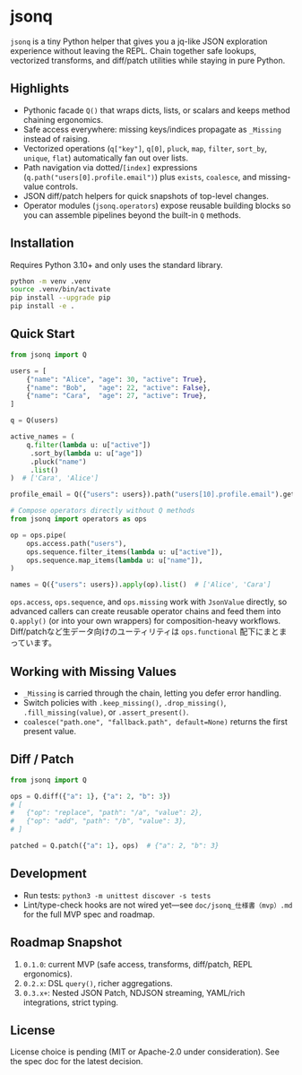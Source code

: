 # jsonq

`jsonq` is a tiny Python helper that gives you a jq-like JSON exploration experience without leaving the REPL. Chain together safe lookups, vectorized transforms, and diff/patch utilities while staying in pure Python.

## Highlights
- Pythonic facade `Q()` that wraps dicts, lists, or scalars and keeps method chaining ergonomics.
- Safe access everywhere: missing keys/indices propagate as `_Missing` instead of raising.
- Vectorized operations (`q["key"]`, `q[0]`, `pluck`, `map`, `filter`, `sort_by`, `unique`, `flat`) automatically fan out over lists.
- Path navigation via dotted/`[index]` expressions (`q.path("users[0].profile.email")`) plus `exists`, `coalesce`, and missing-value controls.
- JSON diff/patch helpers for quick snapshots of top-level changes.
- Operator modules (`jsonq.operators`) expose reusable building blocks so you can assemble pipelines beyond the built-in `Q` methods.

## Installation
Requires Python 3.10+ and only uses the standard library.

```bash
python -m venv .venv
source .venv/bin/activate
pip install --upgrade pip
pip install -e .
```

## Quick Start
```python
from jsonq import Q

users = [
    {"name": "Alice", "age": 30, "active": True},
    {"name": "Bob",   "age": 22, "active": False},
    {"name": "Cara",  "age": 27, "active": True},
]

q = Q(users)

active_names = (
    q.filter(lambda u: u["active"])
     .sort_by(lambda u: u["age"])
     .pluck("name")
     .list()
)  # ['Cara', 'Alice']

profile_email = Q({"users": users}).path("users[10].profile.email").get("N/A")

# Compose operators directly without Q methods
from jsonq import operators as ops

op = ops.pipe(
    ops.access.path("users"),
    ops.sequence.filter_items(lambda u: u["active"]),
    ops.sequence.map_items(lambda u: u["name"]),
)

names = Q({"users": users}).apply(op).list()  # ['Alice', 'Cara']
```

`ops.access`, `ops.sequence`, and `ops.missing` work with `JsonValue` directly, so advanced callers can create reusable operator chains and feed them into `Q.apply()` (or into your own wrappers) for composition-heavy workflows. Diff/patchなど生データ向けのユーティリティは `ops.functional` 配下にまとまっています。

## Working with Missing Values
- `_Missing` is carried through the chain, letting you defer error handling.
- Switch policies with `.keep_missing()`, `.drop_missing()`, `.fill_missing(value)`, or `.assert_present()`.
- `coalesce("path.one", "fallback.path", default=None)` returns the first present value.

## Diff / Patch
```python
from jsonq import Q

ops = Q.diff({"a": 1}, {"a": 2, "b": 3})
# [
#   {"op": "replace", "path": "/a", "value": 2},
#   {"op": "add", "path": "/b", "value": 3},
# ]

patched = Q.patch({"a": 1}, ops)  # {"a": 2, "b": 3}
```

## Development
- Run tests: `python3 -m unittest discover -s tests`
- Lint/type-check hooks are not wired yet—see `doc/jsonq_仕様書（mvp）.md` for the full MVP spec and roadmap.

## Roadmap Snapshot
1. `0.1.0`: current MVP (safe access, transforms, diff/patch, REPL ergonomics).
2. `0.2.x`: DSL `query()`, richer aggregations.
3. `0.3.x+`: Nested JSON Patch, NDJSON streaming, YAML/rich integrations, strict typing.

## License
License choice is pending (MIT or Apache-2.0 under consideration). See the spec doc for the latest decision.
